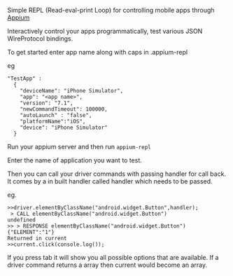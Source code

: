 Simple REPL (Read-eval-print Loop) for controlling mobile apps through [Appium](appium.io)

Interactively control your apps programmatically, test various JSON WireProtocol bindings.

To get started enter app name along with caps in .appium-repl

eg

```
"TestApp" :
  {
    "deviceName": "iPhone Simulator",
    "app": "<app name>",
    "version": "7.1",
    "newCommandTimeout": 100000,
    "autoLaunch" : "false",
    "platformName":"iOS",
    "device": "iPhone Simulator"
  }
```

Run your appium server and then run `appium-repl`

Enter the name of application you want to test.

Then you can call your driver commands with passing handler for call back. It comes by a in built handler
called handler which needs to be passed.

eg.

```
>>driver.elementByClassName("android.widget.Button",handler);
 > CALL elementByClassName("android.widget.Button")
undefined
>> > RESPONSE elementByClassName("android.widget.Button") {"ELEMENT":"1"}
Returned in current
>>current.click(console.log());
```
If you press tab it will show you all possible options that are available. If a driver command returns a array
then current would become an array.

